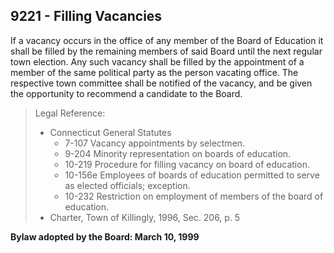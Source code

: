 ## 9221 - Filling Vacancies

If a vacancy occurs in the office of any member of the Board of Education it shall be filled by the remaining members of said Board until the next regular town election.  Any such vacancy shall be filled by the appointment of a member of the same political party as the person vacating office.  The respective town committee shall be notified of the vacancy, and be given the opportunity to recommend a candidate to the Board.

> Legal Reference: 
> 
> * Connecticut General Statutes
>   * 7-107 Vacancy appointments by selectmen.
>   * 9-204 Minority representation on boards of education.
>   * 10-219 Procedure for filling vacancy on board of education.
>   * 10-156e Employees of boards of education permitted to serve as elected officials; exception.
>   * 10-232 Restriction on employment of members of the board of education.
> * Charter, Town of Killingly, 1996, Sec. 206, p. 5

**Bylaw adopted by the Board:  March 10, 1999**
